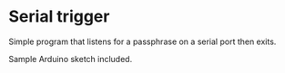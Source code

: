 # Serial trigger

Simple program that listens for a passphrase on a serial port then exits.

Sample Arduino sketch included.